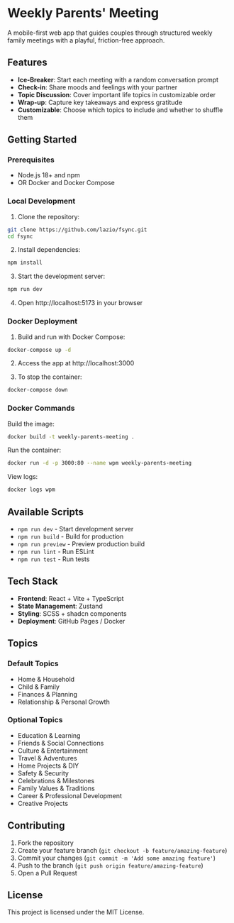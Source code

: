 # Weekly Parents' Meeting

A mobile-first web app that guides couples through structured weekly family meetings with a playful, friction-free approach.

## Features

- **Ice-Breaker**: Start each meeting with a random conversation prompt
- **Check-in**: Share moods and feelings with your partner
- **Topic Discussion**: Cover important life topics in customizable order
- **Wrap-up**: Capture key takeaways and express gratitude
- **Customizable**: Choose which topics to include and whether to shuffle them

## Getting Started

### Prerequisites

- Node.js 18+ and npm
- OR Docker and Docker Compose

### Local Development

1. Clone the repository:
```bash
git clone https://github.com/lazio/fsync.git
cd fsync
```

2. Install dependencies:
```bash
npm install
```

3. Start the development server:
```bash
npm run dev
```

4. Open http://localhost:5173 in your browser

### Docker Deployment

1. Build and run with Docker Compose:
```bash
docker-compose up -d
```

2. Access the app at http://localhost:3000

3. To stop the container:
```bash
docker-compose down
```

### Docker Commands

Build the image:
```bash
docker build -t weekly-parents-meeting .
```

Run the container:
```bash
docker run -d -p 3000:80 --name wpm weekly-parents-meeting
```

View logs:
```bash
docker logs wpm
```

## Available Scripts

- `npm run dev` - Start development server
- `npm run build` - Build for production
- `npm run preview` - Preview production build
- `npm run lint` - Run ESLint
- `npm run test` - Run tests

## Tech Stack

- **Frontend**: React + Vite + TypeScript
- **State Management**: Zustand
- **Styling**: SCSS + shadcn components
- **Deployment**: GitHub Pages / Docker

## Topics

### Default Topics
- Home & Household
- Child & Family
- Finances & Planning
- Relationship & Personal Growth

### Optional Topics
- Education & Learning
- Friends & Social Connections
- Culture & Entertainment
- Travel & Adventures
- Home Projects & DIY
- Safety & Security
- Celebrations & Milestones
- Family Values & Traditions
- Career & Professional Development
- Creative Projects

## Contributing

1. Fork the repository
2. Create your feature branch (`git checkout -b feature/amazing-feature`)
3. Commit your changes (`git commit -m 'Add some amazing feature'`)
4. Push to the branch (`git push origin feature/amazing-feature`)
5. Open a Pull Request

## License

This project is licensed under the MIT License.
